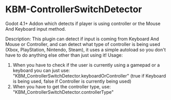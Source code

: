 # KBM-ControllerSwitchDetector
Godot 4.1+ Addon which detects if player is using controller or the Mouse And Keyboard input method. 

Description:
This plugin can detect if input is coming from Keyboard And Mouse or Controller, and can detect what type of controller is being used (Xbox, PlayStation, Nintendo, Steam), it uses a simple autoload so you don't have to do anything else other than just using it!
Usage:
1) When you have to check if the user is currently using a gamepad or a keyboard you can just use: "KBM_ControllerSwitchDetector.keyboardOrController" (true if Keyboard is being used, false if Controller is currently being used)
2) When you have to get the controller type, use: "KBM_ControllerSwitchDetector.controllerType"
